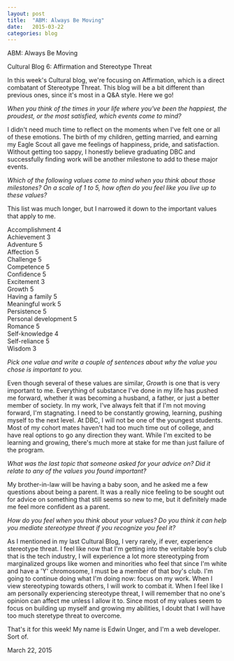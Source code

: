 ```yaml
---
layout: post
title:  "ABM: Always Be Moving"
date:   2015-03-22
categories: blog
---
```


  <p class="title">ABM: Always Be Moving</p>
  <p class="subtitle">Cultural Blog 6: Affirmation and Stereotype Threat</p>
  <section class="blog">
  <p>
   In this week's Cultural blog, we're focusing on Affirmation, which is a direct combatant of Stereotype Threat. This blog will be a bit different than previous ones, since it's most in a Q&A style. Here we go!
  </p>
  <p>
   <em>When you think of the times in your life where you've been the happiest, the proudest, or the most satisfied, which events come to mind?</em>
  </p>
  <p>
   I didn't need much time to reflect on the moments when I've felt one or all of these emotions. The birth of my children, getting married, and earning my Eagle Scout all gave me feelings of happiness, pride, and satisfaction. Without getting too sappy, I honestly believe graduating DBC and successfully finding work will be another milestone to add to these major events.
  </p>
  <p>
   <em>Which of the following values come to mind when you think about those milestones? On a scale of 1 to 5, how often do you feel like you live up to these values?</em>
  </p>
  <p>
   This list was much longer, but I narrowed it down to the important values that apply to me.
  </p>
  <p>
   Accomplishment           4<br>
   Achievement              3<br>
   Adventure                5<br>
   Affection                5<br>
   Challenge                5<br>
   Competence               5<br>
   Confidence               5<br>
   Excitement               3<br>
   Growth                   5<br>
   Having a family          5<br>
   Meaningful work          5<br>
   Persistence              5<br>
   Personal development     5<br>
   Romance                  5<br>
   Self-knowledge           4<br>
   Self-reliance            5<br>
   Wisdom                   3<br>
  </p>
  <p>
   <em>Pick one value and write a couple of sentences about why the value you chose is important to you.</em>
  </p>
  <p>
   Even though several of these values are similar, <em>Growth</em> is one that is very important to me. Everything of substance I've done in my life has pushed me forward, whether it was becoming a husband, a father, or just a better member of society. In my work, I've always felt that if I'm not moving forward, I'm stagnating. I need to be constantly growing, learning, pushing myself to the next level. At DBC, I will not be one of the youngest students. Most of my cohort mates haven't had too much time out of college, and have real options to go any direction they want. While I'm excited to be learning and growing, there's much more at stake for me than just failure of the program.
  </p>
  <p>
   <em>What was the last topic that someone asked for your advice on? Did it relate to any of the values you found important?</em>
  </p>
  <p>
   My brother-in-law will be having a baby soon, and he asked me a few questions about being a parent. It was a really nice feeling to be sought out for advice on something that still seems so new to me, but it definitely made me feel more confident as a parent.
  </p>
  <p>
   <em>How do you feel when you think about your values? Do you think it can help you mediate stereotype threat if you recognize you feel it?</em>
  </p>
  <p>
   As I mentioned in my last Cultural Blog, I very rarely, if ever, experience stereotype threat. I feel like now that I'm getting into the veritable boy's club that is the tech industry, I will experience a lot more stereotyping from marginalized groups like women and minorities who feel that since I'm white and have a 'Y' chromosome, I must be a member of that boy's club. I'm going to continue doing what I'm doing now: focus on my work. When I view stereotyping towards others, I will work to combat it. When I feel like I am personally experiencing stereotype threat, I will remember that no one's opinion can affect me unless I allow it to. Since most of my values seem to focus on building up myself and growing my abilities, I doubt that I will have too much steretype threat to overcome.
  </p>
  <p>
   That's it for this week! My name is Edwin Unger, and I'm a web developer. Sort of.
  </p>

  <p class="date">March 22, 2015</p>
  </section>